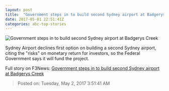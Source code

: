 ```yaml
---
layout: post
title:  "Government steps in to build second Sydney airport at Badgerys Creek"
date: 2017-05-01 22:51:41Z
categories: abc-top-stories
---
```


![Government steps in to build second Sydney airport at Badgerys Creek](http://www.abc.net.au/news/image/3608572-1x1-700x700.jpg)

Sydney Airport declines first option on building a second Sydney airport, citing the "risks" on monetary return for investors, so the Federal Government says it will fund the project.


Full story on F3News: [Government steps in to build second Sydney airport at Badgerys Creek](http://www.f3nws.com/n/pQjxkH)

> Posted on: Tuesday, May 2, 2017 3:51:41 AM
